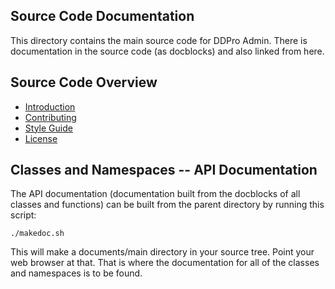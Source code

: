 ## Source Code Documentation

This directory contains the main source code for DDPro Admin.  There is documentation in the source code (as docblocks) and also linked from here.

## Source Code Overview

- [Introduction](/src/introduction.md)
- [Contributing](/src/contributing.md)
- [Style Guide](/src/style-guide.md)
- [License](/src/license.md)

## Classes and Namespaces -- API Documentation

The API documentation (documentation built from the docblocks of all classes and functions) can be built from the parent directory by running this script:

    ./makedoc.sh

This will make a documents/main directory in your source tree. Point your web browser at that.  That is where the documentation for all of the classes and namespaces is to be found.
